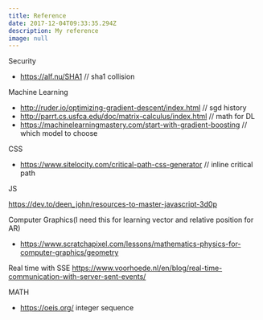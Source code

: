 ```yaml
---
title: Reference
date: 2017-12-04T09:33:35.294Z
description: My reference
image: null
---
```

Security

* https://alf.nu/SHA1 // sha1 collision

Machine Learning

* http://ruder.io/optimizing-gradient-descent/index.html // sgd history
* http://parrt.cs.usfca.edu/doc/matrix-calculus/index.html // math for DL
* https://machinelearningmastery.com/start-with-gradient-boosting // which model to choose

CSS

* https://www.sitelocity.com/critical-path-css-generator // inline critical path

JS

https://dev.to/deen_john/resources-to-master-javascript-3d0p

Computer Graphics(I need this for learning vector and relative position for AR)

* https://www.scratchapixel.com/lessons/mathematics-physics-for-computer-graphics/geometry


Real time with SSE https://www.voorhoede.nl/en/blog/real-time-communication-with-server-sent-events/

MATH

* https://oeis.org/ integer sequence


